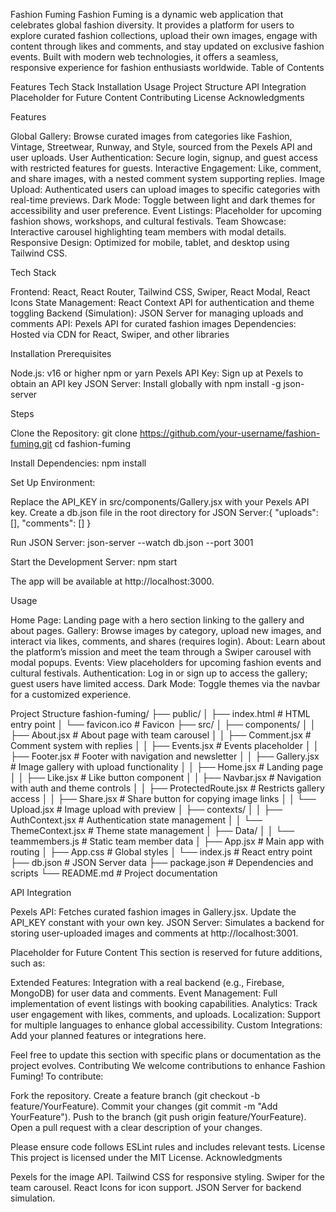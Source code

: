 Fashion Fuming
Fashion Fuming is a dynamic web application that celebrates global fashion diversity. It provides a platform for users to explore curated fashion collections, upload their own images, engage with content through likes and comments, and stay updated on exclusive fashion events. Built with modern web technologies, it offers a seamless, responsive experience for fashion enthusiasts worldwide.
Table of Contents

Features
Tech Stack
Installation
Usage
Project Structure
API Integration
Placeholder for Future Content
Contributing
License
Acknowledgments

Features

Global Gallery: Browse curated images from categories like Fashion, Vintage, Streetwear, Runway, and Style, sourced from the Pexels API and user uploads.
User Authentication: Secure login, signup, and guest access with restricted features for guests.
Interactive Engagement: Like, comment, and share images, with a nested comment system supporting replies.
Image Upload: Authenticated users can upload images to specific categories with real-time previews.
Dark Mode: Toggle between light and dark themes for accessibility and user preference.
Event Listings: Placeholder for upcoming fashion shows, workshops, and cultural festivals.
Team Showcase: Interactive carousel highlighting team members with modal details.
Responsive Design: Optimized for mobile, tablet, and desktop using Tailwind CSS.

Tech Stack

Frontend: React, React Router, Tailwind CSS, Swiper, React Modal, React Icons
State Management: React Context API for authentication and theme toggling
Backend (Simulation): JSON Server for managing uploads and comments
API: Pexels API for curated fashion images
Dependencies: Hosted via CDN for React, Swiper, and other libraries

Installation
Prerequisites

Node.js: v16 or higher
npm or yarn
Pexels API Key: Sign up at Pexels to obtain an API key
JSON Server: Install globally with npm install -g json-server

Steps

Clone the Repository:
git clone https://github.com/your-username/fashion-fuming.git
cd fashion-fuming


Install Dependencies:
npm install


Set Up Environment:

Replace the API_KEY in src/components/Gallery.jsx with your Pexels API key.
Create a db.json file in the root directory for JSON Server:{
  "uploads": [],
  "comments": []
}




Run JSON Server:
json-server --watch db.json --port 3001


Start the Development Server:
npm start

The app will be available at http://localhost:3000.


Usage

Home Page: Landing page with a hero section linking to the gallery and about pages.
Gallery: Browse images by category, upload new images, and interact via likes, comments, and shares (requires login).
About: Learn about the platform’s mission and meet the team through a Swiper carousel with modal popups.
Events: View placeholders for upcoming fashion events and cultural festivals.
Authentication: Log in or sign up to access the gallery; guest users have limited access.
Dark Mode: Toggle themes via the navbar for a customized experience.

Project Structure
fashion-fuming/
├── public/
│   ├── index.html          # HTML entry point
│   └── favicon.ico         # Favicon
├── src/
│   ├── components/
│   │   ├── About.jsx       # About page with team carousel
│   │   ├── Comment.jsx     # Comment system with replies
│   │   ├── Events.jsx      # Events placeholder
│   │   ├── Footer.jsx      # Footer with navigation and newsletter
│   │   ├── Gallery.jsx     # Image gallery with upload functionality
│   │   ├── Home.jsx        # Landing page
│   │   ├── Like.jsx        # Like button component
│   │   ├── Navbar.jsx      # Navigation with auth and theme controls
│   │   ├── ProtectedRoute.jsx # Restricts gallery access
│   │   ├── Share.jsx       # Share button for copying image links
│   │   └── Upload.jsx      # Image upload with preview
│   ├── contexts/
│   │   ├── AuthContext.jsx # Authentication state management
│   │   └── ThemeContext.jsx # Theme state management
│   ├── Data/
│   │   └── teammembers.js  # Static team member data
│   ├── App.jsx             # Main app with routing
│   ├── App.css             # Global styles
│   └── index.js            # React entry point
├── db.json                 # JSON Server data
├── package.json            # Dependencies and scripts
└── README.md               # Project documentation

API Integration

Pexels API: Fetches curated fashion images in Gallery.jsx. Update the API_KEY constant with your own key.
JSON Server: Simulates a backend for storing user-uploaded images and comments at http://localhost:3001.

Placeholder for Future Content
This section is reserved for future additions, such as:

Extended Features: Integration with a real backend (e.g., Firebase, MongoDB) for user data and comments.
Event Management: Full implementation of event listings with booking capabilities.
Analytics: Track user engagement with likes, comments, and uploads.
Localization: Support for multiple languages to enhance global accessibility.
Custom Integrations: Add your planned features or integrations here.

Feel free to update this section with specific plans or documentation as the project evolves.
Contributing
We welcome contributions to enhance Fashion Fuming! To contribute:

Fork the repository.
Create a feature branch (git checkout -b feature/YourFeature).
Commit your changes (git commit -m "Add YourFeature").
Push to the branch (git push origin feature/YourFeature).
Open a pull request with a clear description of your changes.

Please ensure code follows ESLint rules and includes relevant tests.
License
This project is licensed under the MIT License.
Acknowledgments

Pexels for the image API.
Tailwind CSS for responsive styling.
Swiper for the team carousel.
React Icons for icon support.
JSON Server for backend simulation.
